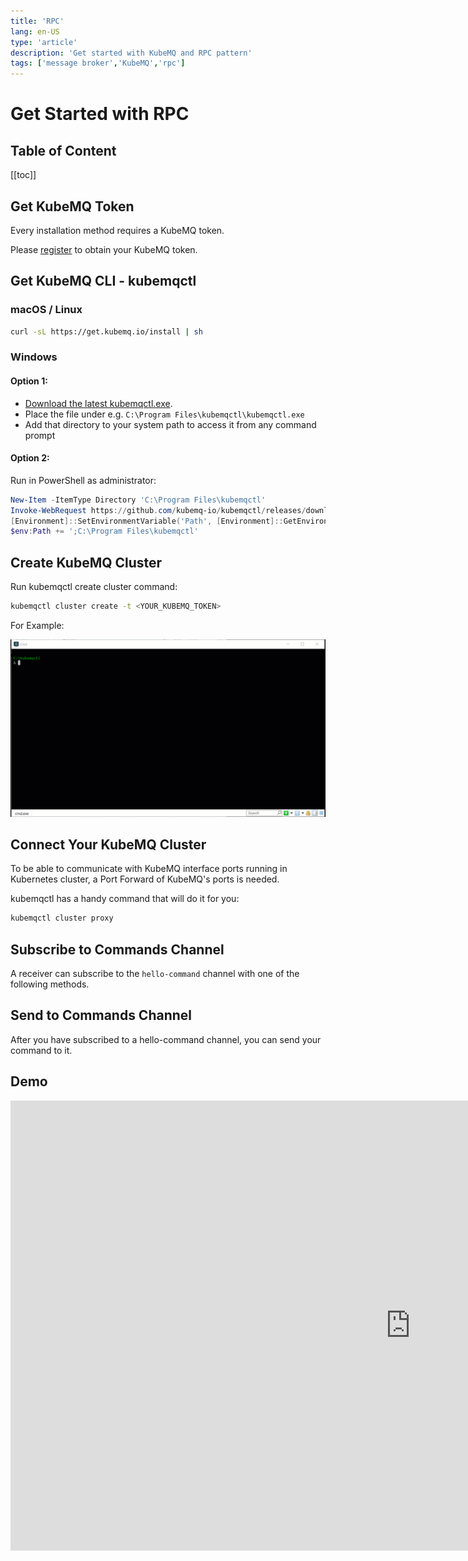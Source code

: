 ```yaml
---
title: 'RPC'
lang: en-US
type: 'article'
description: 'Get started with KubeMQ and RPC pattern'
tags: ['message broker','KubeMQ','rpc']
---
```

# Get Started with RPC <Badge text="v1.5.0+"/> <Badge text="stable"/>

## Table of Content
[[toc]]

## Get KubeMQ Token
Every installation method requires a KubeMQ token.

Please [register](https://account.kubemq.io/login/register?destination=docker) to obtain your KubeMQ token.


## Get KubeMQ CLI - kubemqctl

### macOS / Linux
```bash
curl -sL https://get.kubemq.io/install | sh 
```

### Windows

#### Option 1:

- [Download the latest kubemqctl.exe](https://github.com/kubemq-io/kubemqctl/releases/download/latest/kubemqctl.exe).
- Place the file under e.g. `C:\Program Files\kubemqctl\kubemqctl.exe`
- Add that directory to your system path to access it from any command prompt

#### Option 2:
Run in PowerShell as administrator:

```powershell
New-Item -ItemType Directory 'C:\Program Files\kubemqctl'
Invoke-WebRequest https://github.com/kubemq-io/kubemqctl/releases/download/latest/kubemqctl.exe -OutFile 'C:\Program Files\kubemqctl\kubemqctl.exe'
[Environment]::SetEnvironmentVariable('Path', [Environment]::GetEnvironmentVariable('Path', [EnvironmentVariableTarget]::Machine) + ';C:\Program Files\kubemqctl', [EnvironmentVariableTarget]::Machine)
$env:Path += ';C:\Program Files\kubemqctl'
```


## Create KubeMQ Cluster

Run kubemqctl create cluster command:

``` bash
kubemqctl cluster create -t <YOUR_KUBEMQ_TOKEN>
```

For Example:

![kubemqctl-create-basic.gif](./images/kubemqctl-create-basic.gif)

## Connect Your KubeMQ Cluster

To be able to communicate with KubeMQ interface ports running in Kubernetes cluster, a Port Forward of KubeMQ's ports is needed.

kubemqctl has a handy command that will do it for you:

``` bash
kubemqctl cluster proxy
```


## Subscribe to Commands Channel

A receiver can subscribe to the `hello-command` channel with one of the following methods.

<CodeSwitcher :languages="{bash:'kubemqctl',curl:'cURL',csharp:'.Net',java:`Java`,go:`Go`,py:`Python`,node:`Node`,php:`PHP`,ruby:`Ruby`,jquery:`jQuery`}" :isolated="true">
<template v-slot:bash>

Run the following kubemqctl command:
``` bash
 kubemqctl commands rec "hello-command" -a
```

When connected, the stream will block until receiving a command. Once a command will be received, kubemqctl automatically will send a Response.

</template>

<template v-slot:curl>

The following cURL command is using KubeMQ's REST interface:

``` bash
curl --location --request GET "http://localhost:9090/subscribe/requests?client_id=some_client_id&channel=hello-command&subscribe_type=commands" \
  --header "Content-Type: application/json" \
  --data ""
```

Once a command is received a Send Response call should be invoked:

``` bash

  curl --location --request POST "http://localhost:9090/send/response" 
  --header "Content-Type: application/json" 
  --data '{"RequestID": "<put here request id from command request>","ClientID":"some_client_id","ReplyChannel": "put here the reply channel value from command request","Metadata" :"some_metadata", "Body": "c29tZSBlbmNvZGVkIGJvZHk=","Executed": true,"Error":""}'
```

**Important** - The reply channel address is automatically generated by the KubeMQ and can be found in the command request `ReplyChannel` field.

::: warning
Subscribe to Commands in REST interface is using WebSocket for streaming (Push) commands to the receiver. You will need to implement a WebSocket receiver accordingly.
:::

</template>


<template v-slot:csharp>

The following .NET code snippet is using KubeMQ's .NET SDK with gRPC interface:

``` csharp
using System;

namespace RPC_Subscribe_to_a_Channel
{
    class Program
    {
        static void Main(string[] args)
        {

            var ChannelName = "hello-command";
            var ClientID = "hello-world-subscriber";
            var KubeMQServerAddress = "localhost:50000";



            KubeMQ.SDK.csharp.CommandQuery.Responder responder = new KubeMQ.SDK.csharp.CommandQuery.Responder(KubeMQServerAddress);
            try
            {
                responder.SubscribeToRequests(new KubeMQ.SDK.csharp.Subscription.SubscribeRequest()
                {
                    Channel = ChannelName,
                    SubscribeType = KubeMQ.SDK.csharp.Subscription.SubscribeType.Commands,
                    ClientID = ClientID
                }, (commandReceive) => {
                    Console.WriteLine($"Command Received: Id:{commandReceive.RequestID} Channel:{commandReceive.Channel} Metadata:{commandReceive.Metadata} Body:{ KubeMQ.SDK.csharp.Tools.Converter.FromByteArray(commandReceive.Body)} ");
                    return new KubeMQ.SDK.csharp.CommandQuery.Response(commandReceive)
                    {
                        Body = new byte[0],
                        CacheHit = false,
                        Error = "None",
                        ClientID = ClientID,
                        Executed = true,
                        Metadata = string.Empty,
                        Timestamp = DateTime.UtcNow,
                    };

                }, (errorHandler) =>
                {
                    Console.WriteLine(errorHandler.Message);
                });
            }
            catch (Exception ex)
            {
                Console.WriteLine(ex.Message);
            }
            Console.WriteLine("press any key to close RPC_Subscribe_to_a_Channel");
            Console.ReadLine();
        }
    }
}

```

When executed, a stream of events messages will be shown in the console.

</template>
<template v-slot:java>

The following Java code snippet is using KubeMQ's Java SDK with gRPC interface:

``` java
package io.kubemq.sdk.examples.get_Started.rPC_Subscribe_to_a_Channel;

import java.io.IOException;
import java.time.LocalDateTime;

import javax.net.ssl.SSLException;

import io.kubemq.sdk.basic.ServerAddressNotSuppliedException;
import io.kubemq.sdk.commandquery.Responder;
import io.kubemq.sdk.commandquery.Response;
import io.kubemq.sdk.grpc.Kubemq.PingResult;
import io.kubemq.sdk.subscription.SubscribeRequest;
import io.kubemq.sdk.subscription.SubscribeType;

public class Program {

    public static void main(String[] args) throws IOException {
        String ChannelName = "hello-command", ClientID = "hello-world-sender",
                KubeMQServerAddress = "localhost:50000";
        Responder.RequestResponseObserver HandleIncomingRequests;
        Responder responder = new Responder(KubeMQServerAddress);
        HandleIncomingRequests = request -> {

            Response response = new Response(request);
            response.setCacheHit(false);
            response.setError("None");
            response.setClientID(ClientID);
            response.setBody("OK".getBytes());
            response.setExecuted(true);
            response.setMetadata("OK");
            response.setTimestamp(LocalDateTime.now());
            return response;
        };
        SubscribeRequest subscribeRequest = new SubscribeRequest();
        subscribeRequest.setChannel(ChannelName);
        subscribeRequest.setClientID(ClientID);
        subscribeRequest.setSubscribeType(SubscribeType.Commands);

        new Thread() {
            public void run() {

                try {
                    responder.SubscribeToRequests(subscribeRequest, HandleIncomingRequests);
                } catch (SSLException e) {
                    System.out.printf("SSLException:%s", e.getMessage());
                    e.printStackTrace();
                } catch (ServerAddressNotSuppliedException e) {
                    System.out.printf("ServerAddressNotSuppliedException:%s", e.getMessage());
                    e.printStackTrace();
                }
            }
        }.start();
    }
}
```
When executed, a stream of events messages will be shown in the console.

</template>
<template v-slot:go>

The following Go code snippet is using KubeMQ's Go SDK with gRPC interface:
``` go
package main

import (
   "context"
   "github.com/kubemq-io/kubemq-go"
   "log"
   "time"
)

func main() {
   ctx, cancel := context.WithCancel(context.Background())
   defer cancel()
   client, err := kubemq.NewClient(ctx,
      kubemq.WithAddress("localhost", 50000),
      kubemq.WithClientId("test-command-client-id"),
      kubemq.WithTransportType(kubemq.TransportTypeGRPC))
   if err != nil {
      log.Fatal(err)
   }
   defer client.Close()
   channel := "hello-command"
   errCh := make(chan error)
   commandsCh, err := client.SubscribeToCommands(ctx, channel, "", errCh)
   if err != nil {
      log.Fatal(err)
   }
   for {
      select {
      case err := <-errCh:
         log.Fatal(err)
         return
      case command, more := <-commandsCh:
         if !more {
            log.Println("Command Received , done")
            return
         }
         log.Printf("Command Received:\nId %s\nChannel: %s\nMetadata: %s\nBody: %s\n", command.Id, command.Channel, command.Metadata, command.Body)
         err := client.R().
            SetRequestId(command.Id).
            SetResponseTo(command.ResponseTo).
            SetExecutedAt(time.Now()).
            Send(ctx)
         if err != nil {
            log.Fatal(err)
         }
      case <-ctx.Done():
         return
      }
   }

}

```
When connected, once a command will be received in the channel, we create a Response and send back to the sender.

</template>
<template v-slot:py>

The following Python code snippet is using KubeMQ's Python SDK with gRPC interface:

``` py
The code snippet will available soon
```
When executed, a stream of events messages will be shown in the console.

</template>

<template v-slot:node>

The following Node code snippet is using KubeMQ's REST interface:

``` js
var http = require('http');

var options = {
  'method': 'GET',
  'hostname': 'localhost',
  'port': '9090',
  'path': '/subscribe/requests?client_id=some_client_id&channel=hello-command&subscribe_type=commands',
  'headers': {
    'Content-Type': 'application/json'
  }
};

var req = https.request(options, function (res) {
  var chunks = [];

  res.on("data", function (chunk) {
    chunks.push(chunk);
  });

  res.on("end", function (chunk) {
    var body = Buffer.concat(chunks);
    console.log(body.toString());
  });

  res.on("error", function (error) {
    console.error(error);
  });
});

req.end();
```


Once a command is received a Send Response call should be invoked:

``` js
var http = require('http');

var options = {
  'method': 'POST',
  'hostname': 'localhost',
  'port': '9090',
  'path': '/send/response',
  'headers': {
    'Content-Type': 'application/json'
  }
};

var req = http.request(options, function (res) {
  var chunks = [];

  res.on("data", function (chunk) {
    chunks.push(chunk);
  });

  res.on("end", function (chunk) {
    var body = Buffer.concat(chunks);
    console.log(body.toString());
  });

  res.on("error", function (error) {
    console.error(error);
  });
});

var postData =  "{\n\t\"RequestID\": \"<put here request id from command request>\",\n\t\"ClientID\":\"some_client_id\",\n\t\"ReplyChannel\": \"<put here the reply channel value from command request>\",\n\t\"Metadata\" :\"some_metadata2\",\n\t\"Body\": \"c29tZSBlbmNvZGVkIGJvZHk=\",\n\t\"Executed\": true,\n\t\"Error\":\"\"\n}";

req.write(postData);

req.end();
```

**Important** - The reply channel address is automatically generated by the KubeMQ and can be found in the command request `ReplyChannel` field.

::: warning
Subscribe to Commands in REST interface is using WebSocket for streaming (Push) commands to the receiver. You will need to implement a WebSocket receiver accordingly.
:::
</template>

<template v-slot:php>

The following PHP code snippet is using KubeMQ's REST interface:

``` php
<?php

$curl = curl_init();

curl_setopt_array($curl, array(
  CURLOPT_URL => "http://localhost:9090/subscribe/requests?client_id=some_client_id&channel=hello-command&subscribe_type=commands",
  CURLOPT_RETURNTRANSFER => true,
  CURLOPT_ENCODING => "",
  CURLOPT_MAXREDIRS => 10,
  CURLOPT_TIMEOUT => 0,
  CURLOPT_FOLLOWLOCATION => false,
  CURLOPT_HTTP_VERSION => CURL_HTTP_VERSION_1_1,
  CURLOPT_CUSTOMREQUEST => "GET",
  CURLOPT_HTTPHEADER => array(
    "Content-Type: application/json"
  ),
));

$response = curl_exec($curl);
$err = curl_error($curl);

curl_close($curl);

if ($err) {
  echo "cURL Error #:" . $err;
} else {
  echo $response;
} ?>
```


Once a command is received a Send Response call should be invoked:

``` php
<?php

$curl = curl_init();

curl_setopt_array($curl, array(
  CURLOPT_URL => "http://localhost:9090/send/response",
  CURLOPT_RETURNTRANSFER => true,
  CURLOPT_ENCODING => "",
  CURLOPT_MAXREDIRS => 10,
  CURLOPT_TIMEOUT => 0,
  CURLOPT_FOLLOWLOCATION => false,
  CURLOPT_HTTP_VERSION => CURL_HTTP_VERSION_1_1,
  CURLOPT_CUSTOMREQUEST => "POST",
  CURLOPT_POSTFIELDS =>"{\n\t\"RequestID\": \"<put here request id from command request>\",\n\t\"ClientID\":\"some_client_id\",\n\t\"ReplyChannel\": \"<put here the reply channel value from command request>\",\n\t\"Metadata\" :\"some_metadata2\",\n\t\"Body\": \"c29tZSBlbmNvZGVkIGJvZHk=\",\n\t\"Executed\": true,\n\t\"Error\":\"\"\n}",
  CURLOPT_HTTPHEADER => array(
    "Content-Type: application/json"
  ),
));

$response = curl_exec($curl);
$err = curl_error($curl);

curl_close($curl);

if ($err) {
  echo "cURL Error #:" . $err;
} else {
  echo $response;
} ?>
```

**Important** - The reply channel address is automatically generated by the KubeMQ and can be found in the command request `ReplyChannel` field.

::: warning
Subscribe to Commands in REST interface is using WebSocket for streaming (Push) commands to the receiver. You will need to implement a WebSocket receiver accordingly.
:::

</template>


<template v-slot:ruby>

The following Ruby code snippet is using KubeMQ's REST interface:

``` ruby
require "uri"
require "net/http"

url = URI("http://localhost:9090/subscribe/requests?client_id=some_client_id&channel=hello-command&subscribe_type=commands")
http = Net::HTTP.new(url.host, url.port)
request = Net::HTTP::Get.new(url)
request["Content-Type"] = "application/json"
response = http.request(request)
puts response.read_body
```


Once a command is received a Send Response call should be invoked:

``` ruby
require "uri"
require "net/http"

url = URI("http://localhost:9090/send/response")

http = Net::HTTP.new(url.host, url.port)

request = Net::HTTP::Post.new(url)
request["Content-Type"] = "application/json"
request.body = "{\n\t\"RequestID\": \"<put here request id from command request>\",\n\t\"ClientID\":\"some_client_id\",\n\t\"ReplyChannel\": \"<put here the reply channel value from command request>q\",\n\t\"Metadata\" :\"some_metadata2\",\n\t\"Body\": \"c29tZSBlbmNvZGVkIGJvZHk=\",\n\t\"Executed\": true,\n\t\"Error\":\"\"\n}"
response = http.request(request)
puts response.read_body
```

**Important** - The reply channel address is automatically generated by the KubeMQ and can be found in the command request `ReplyChannel` field.

::: warning
Subscribe to Commands in REST interface is using WebSocket for streaming (Push) commands to the receiver. You will need to implement a WebSocket receiver accordingly.
:::
</template>


<template v-slot:jquery>

The following jQuery code snippet is using KubeMQ's REST interface:

``` js
var settings = {
  "url": "http://localhost:9090/subscribe/requests?client_id=some_client_id&channel=hello-command&subscribe_type=commands",
  "method": "GET",
  "timeout": 0,
  "headers": {
    "Content-Type": "application/json"
  },
};

$.ajax(settings).done(function (response) {
  console.log(response);
});
```

Once a command is received a Send Response call should be invoked:

``` js
var settings = {
  "url": "http://localhost:9090/send/response",
  "method": "POST",
  "timeout": 0,
  "headers": {
    "Content-Type": "application/json"
  },
  "data": "{\n\t\"RequestID\": \"<put here request id from command request>\",\n\t\"ClientID\":\"some_client_id\",\n\t\"ReplyChannel\": \"<put here the reply channel value from command request>\",\n\t\"Metadata\" :\"some_metadata2\",\n\t\"Body\": \"c29tZSBlbmNvZGVkIGJvZHk=\",\n\t\"Executed\": true,\n\t\"Error\":\"\"\n}",
};

$.ajax(settings).done(function (response) {
  console.log(response);
});
```

**Important** - the reply channel address is automatically generated by the KubeMQ and can be found in the command request `ReplyChannel` field.

::: warning
Subscribe to Commands in REST interface is using WebSocket for streaming (Push) commands to the receiver. You will need to implement a WebSocket receiver accordingly.
:::
</template>


</CodeSwitcher>



## Send to Commands Channel

After you have subscribed to a hello-command channel, you can send your command to it.


<CodeSwitcher :languages="{bash:'kubemqctl',curl:'cURL',csharp:'.Net',java:`Java`,go:`Go`,py:`Python`,node:`Node`,php:`PHP`,ruby:`Ruby`,jquery:`jQuery`}" :isolated="true">


<template v-slot:bash>

Run the following kubemqctl command:

``` bash
kubemqctl commands send "hello-command" "some command"
```


</template>


<template v-slot:curl>

The following cURL command is using KubeMQ's REST interface:

``` bash
curl --location --request POST "http://localhost:9090/send/request" 
  --header "Content-Type: application/json" 
  --data '{"RequestID": "688daec3-7f3e-4766-87fa-4cd1f4f03a23","RequestTypeData":1, "ClientID": "some_clientID","Channel": "hello-command","Metadata" :"some_metadata","Body": "c29tZSBlbmNvZGVkIGJvZHk=","Timeout": 10000}'
```

</template>

<template v-slot:csharp>

The following .NET code snippet is using KubeMQ's .NET SDK with gRPC interface:

``` csharp
using System;

namespace RPC_Send_a_Command_Channel
{
    class Program
    {
        static void Main(string[] args)
        {
            var ChannelName = "hello-command";
            var ClientID = "hello-world-sender";
            var KubeMQServerAddress = "localhost:50000";

            var channel = new KubeMQ.SDK.csharp.CommandQuery.Channel(new KubeMQ.SDK.csharp.CommandQuery.ChannelParameters
            {
                RequestsType = KubeMQ.SDK.csharp.CommandQuery.RequestType.Command,
                Timeout = 10000,
                ChannelName = ChannelName,
                ClientID = ClientID,
                KubeMQAddress = KubeMQServerAddress
            });
            try
            {

                var result = channel.SendRequest(new KubeMQ.SDK.csharp.CommandQuery.Request
                {
                    Body = KubeMQ.SDK.csharp.Tools.Converter.ToByteArray("hello kubemq - sending a command, please reply")
                });                    
             
                if (!result.Executed)
                {
                    Console.WriteLine($"Response error:{result.Error}");
                    return;
                }
                Console.WriteLine($"Response Received:{result.RequestID} ExecutedAt:{result.Timestamp}"); 
            }
            catch (Exception ex)
            {
                Console.WriteLine(ex.Message);
            }
        }
    }
}

```

</template>
<template v-slot:java>

The following Java code snippet is using KubeMQ's Java SDK with gRPC interface:

``` java
package io.kubemq.sdk.examples.get_Started.rPC_Send_a_Command_Channel;

import java.io.IOException;

import io.kubemq.sdk.basic.ServerAddressNotSuppliedException;
import io.kubemq.sdk.commandquery.ChannelParameters;
import io.kubemq.sdk.commandquery.Request;
import io.kubemq.sdk.commandquery.RequestType;
import io.kubemq.sdk.commandquery.Response;
import io.kubemq.sdk.tools.Converter;

public class Program {

    public static void main(String[] args) throws IOException {

        String ChannelName = "hello-command", ClientID = "hello-world-sender",
                KubeMQServerAddress = "localhost:50000";
        ChannelParameters channelParameters = new ChannelParameters();
        channelParameters.setChannelName(ChannelName);
        channelParameters.setClientID(ClientID);
        channelParameters.setKubeMQAddress(KubeMQServerAddress);
        channelParameters.setRequestType(RequestType.Command);
        channelParameters.setTimeout(10000);
        io.kubemq.sdk.commandquery.Channel channel = new io.kubemq.sdk.commandquery.Channel(channelParameters);
        Request request = new Request();
        request.setBody(Converter.ToByteArray("hello kubemq - sending a command, please reply"));
        Response result;
        try {
            result = channel.SendRequest(request);
            if (!result.isExecuted()) {
                System.out.printf("Response error: %s", result.getError());
                return;
            }
            System.out.printf("Response Received: %s, ExecutedAt: %s", result.getRequestID(), result.getTimestamp().toString());
        } catch (ServerAddressNotSuppliedException e) {
            System.out.printf("ServerAddressNotSuppliedException: %s", e.toString());
            e.printStackTrace();
      }
        
    
    }
}
```

</template>
<template v-slot:go>

The following Go code snippet is using KubeMQ's Go SDK with gRPC interface:

``` go
package main

import (
   "context"
   "github.com/kubemq-io/kubemq-go"
   "log"
   "time"
)

func main() {
   ctx, cancel := context.WithCancel(context.Background())
   defer cancel()
   client, err := kubemq.NewClient(ctx,
      kubemq.WithAddress("localhost", 50000),
      kubemq.WithClientId("test-command-client-id"),
      kubemq.WithTransportType(kubemq.TransportTypeGRPC))
   if err != nil {
      log.Fatal(err)
   }
   defer client.Close()
   channel := "hello-command"
   response, err := client.C().
      SetId("some-command-id").
      SetChannel(channel).
      SetMetadata("some-metadata").
      SetBody([]byte("hello kubemq - sending a command, please reply")).
      SetTimeout(10 *time.Second).
      Send(ctx)
   if err != nil {
      log.Fatal(err)
   }
   log.Printf("Response Received:\nCommandID: %s\nExecutedAt:%s\n", response.CommandId, response.ExecutedAt)
}

```

</template>
<template v-slot:py>

The following Python code snippet is using KubeMQ's Python SDK with gRPC interface:

``` py
The code snippet will available soon
```


</template>


<template v-slot:node>

The following node code snippet is using KubeMQ's REST interface:

``` js
var http = require('http');

var options = {
  'method': 'POST',
  'hostname': 'localhost',
  'port': '9090',
  'path': '/send/request',
  'headers': {
    'Content-Type': 'application/json'
  }
};

var req = http.request(options, function (res) {
  var chunks = [];

  res.on("data", function (chunk) {
    chunks.push(chunk);
  });

  res.on("end", function (chunk) {
    var body = Buffer.concat(chunks);
    console.log(body.toString());
  });

  res.on("error", function (error) {
    console.error(error);
  });
});

var postData =  "{\n\t\"RequestID\": \"688daec3-7f3e-4766-87fa-4cd1f4f03a23\",\n\t\"RequestTypeData\":1, \n\t\"ClientID\": \"some_clientID\",\n\t\"Channel\": \"hello-command\",\n\t\"Metadata\" :\"some_metadata\",\n\t\"Body\": \"c29tZSBlbmNvZGVkIGJvZHk=\",\n\t\"Timeout\": 10000\n}";

req.write(postData);

req.end();
```

</template>

<template v-slot:php>

The following PHP code snippet is using KubeMQ's REST interface:

``` php
<?php

$curl = curl_init();

curl_setopt_array($curl, array(
  CURLOPT_URL => "http://localhost:9090/send/request",
  CURLOPT_RETURNTRANSFER => true,
  CURLOPT_ENCODING => "",
  CURLOPT_MAXREDIRS => 10,
  CURLOPT_TIMEOUT => 0,
  CURLOPT_FOLLOWLOCATION => false,
  CURLOPT_HTTP_VERSION => CURL_HTTP_VERSION_1_1,
  CURLOPT_CUSTOMREQUEST => "POST",
  CURLOPT_POSTFIELDS =>"{\n\t\"RequestID\": \"688daec3-7f3e-4766-87fa-4cd1f4f03a23\",\n\t\"RequestTypeData\":1, \n\t\"ClientID\": \"some_clientID\",\n\t\"Channel\": \"hello-command\",\n\t\"Metadata\" :\"some_metadata\",\n\t\"Body\": \"c29tZSBlbmNvZGVkIGJvZHk=\",\n\t\"Timeout\": 10000\n}",
  CURLOPT_HTTPHEADER => array(
    "Content-Type: application/json"
  ),
));

$response = curl_exec($curl);
$err = curl_error($curl);

curl_close($curl);

if ($err) {
  echo "cURL Error #:" . $err;
} else {
  echo $response;
} ?>
```

</template>


<template v-slot:ruby>

The following Ruby code snippet is using KubeMQ's REST interface:

``` ruby
require "uri"
require "net/http"

url = URI("http://localhost:9090/send/request")
http = Net::HTTP.new(url.host, url.port)
request = Net::HTTP::Post.new(url)
request["Content-Type"] = "application/json"
request.body = "{\n\t\"RequestID\": \"688daec3-7f3e-4766-87fa-4cd1f4f03a23\",\n\t\"RequestTypeData\":1, \n\t\"ClientID\": \"some_clientID\",\n\t\"Channel\": \"hello-command\",\n\t\"Metadata\" :\"some_metadata2\",\n\t\"Body\": \"c29tZSBlbmNvZGVkIGJvZHk=\",\n\t\"Timeout\": 10000\n}"
response = http.request(request)
puts response.read_body
```

</template>


<template v-slot:jquery>

The following jQuery code snippet is using KubeMQ's REST interface:

``` js
var settings = {
  "url": "http://localhost:9090/send/request",
  "method": "POST",
  "timeout": 0,
  "headers": {
    "Content-Type": "application/json",
  },
  "data": "{\n\t\"RequestID\": \"688daec3-7f3e-4766-87fa-4cd1f4f03a23\",\n\t\"RequestTypeData\":1, \n\t\"ClientID\": \"some_clientID\",\n\t\"Channel\": \"hello-command\",\n\t\"Metadata\" :\"some_metadata2\",\n\t\"Body\": \"c29tZSBlbmNvZGVkIGJvZHk=\",\n\t\"Timeout\": 10000\n}",
};

$.ajax(settings).done(function (response) {
  console.log(response);
});
```

</template>


</CodeSwitcher>

## Demo

<div class="video-block">
    <iframe width="1280" height="720"
      src="https://www.youtube.com/embed/MVnpbiIJjEQ" frameborder="0"
      allow="accelerometer; autoplay; encrypted-media; gyroscope; picture-in-picture"
      allowfullscreen>
    </iframe>
</div>
